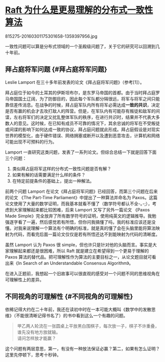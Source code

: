 # [Raft 为什么是更易理解的分布式一致性算法](https://www.cnblogs.com/mindwind/p/5231986.html)

815275-20160301175301658-1359397956.jpg

一致性问题可以算是分布式领域的一个圣殿级问题了，关于它的研究可以回溯到几十年前。

## 拜占庭将军问题 {#拜占庭将军问题}

Leslie Lamport 在三十多年前发表的论文《拜占庭将军问题》（参考\[1\]）。

拜占庭位于如今的土耳其的伊斯坦布尔，是东罗马帝国的首都。由于当时拜占庭罗马帝国国土辽阔，为了防御目的，因此每个军队都分隔很远，将军与将军之间只能靠信差传消息。在战争的时候，拜占庭军队内所有将军必需达成**一致的共识**，决定是否有赢的机会才去攻打敌人的阵营。但是，在军队内有可能存有叛徒和敌军的间谍，左右将军们的决定又扰乱整体军队的秩序，在进行共识时，结果并不代表大多数人的意见。这时候，在已知有成员不可靠的情况下，其余忠诚的将军在不受叛徒或间谍的影响下如何达成一致的协议，拜占庭问题就此形成。拜占庭假设是对现实世界的模型化，由于硬件错误、网络拥塞或断开以及遭到恶意攻击，计算机和网络可能出现不可预料的行为。

Lamport 一直研究这类问题，发表了一系列论文。但综合总结一下就是回答下面三个问题：

1. 类似拜占庭将军这样的分布式一致性问题是否有解？
2. 如果有解的话需要满足什么样的条件？
3. 在特定前提条件的基础上，提出一种解法。

前两个问题 Lamport 在论文《拜占庭将军问题》已经回答，而第三个问题在后来的论文 《The Part-Time Parliament》中提出了一种算法并命名为 Paxos。这篇论文使用了大量的数学证明，而我基本就看不懂了（数学符号都认不全-｡-;），考虑到大家理解起来都比较困难，后来 Lamport 又写了另外一篇论文 《Paxos Made Simple》完全放弃了所有数学符号的证明，使用纯英文的逻辑推导。我勉强逐字看了一遍，然后感觉若有所悟，但你问我搞懂了吗，我的标准应该还是没懂。对我来说理解一个算法有个明确的标准，就是真的懂了会在头脑里能将算法映射为代码，而看完后面一篇论文仅仅是若有所悟还达不到能映射为代码的清晰度。

虽然 Lamport 认为 Paxos 很 simple，但也许只是针对他的头脑而言。事实是大家理解起来都还是很困难，所以 Raft 就是建立在希望得到一个更易于理解的 Paxos 算法的替代品。把可理解性作为算法的主要目标之一，从论文题目就可看出来《In Search of an Understandable Consensus Algorithm》。

在进入正题前，我想起一个旧故事可以很直观的感受对一个问题不同的思维视角在可理解性上的差异。

## 不同视角的可理解性 {#不同视角的可理解性}

依稀记得大约在二十年前，我还在读初中时在一本可能大概叫《数学中的发散思维》（不能很清晰记得书名了）的书中看到这么一个有趣的问题。

> 甲乙两人轮流在一张圆桌上平放黑白围棋子，每次放一子，棋子不许重叠，谁先没有地方放就输。  
> 请问怎样放才能赢？

这个问题有两层意思，第一，有没有一种放法保证必赢？第二，如果有怎么证明？这里先停顿下，思考十秒钟。

